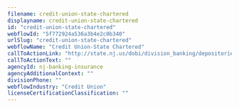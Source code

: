 ```yaml
---
filename: credit-union-state-chartered
displayname: credit-union-state-chartered
id: "credit-union-state-chartered"
webflowId: "5f772924a536a3b4e2c0b340"
urlSlug: "credit-union-state-chartered"
webflowName: "Credit Union-State Chartered"
callToActionLink: "http://state.nj.us/dobi/division_banking/depositories/cdcus.htm"
callToActionText: ""
agencyId: nj-banking-insurance
agencyAdditionalContext: ""
divisionPhone: ""
webflowIndustry: "Credit Union"
licenseCertificationClassification: ""
---
```

